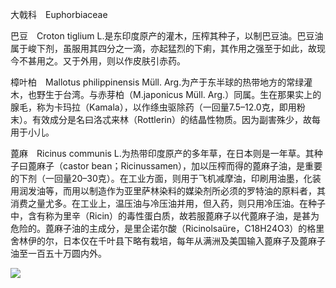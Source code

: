 大戟科　Euphorbiaceae

  

巴豆　Croton tiglium L.是东印度原产的灌木，压榨其种子，以制巴豆油。巴豆油属于峻下剂，虽服用其四分之一滴，亦起猛烈的下痢，其作用之强至于如此，故现今不甚用之。又于外用，则以作皮肤引赤药。

樟叶柏　Mallotus philippinensis Müll. Arg.为产于东半球的热带地方的常绿灌木，也野生于台湾。与赤芽柏（M.japonicus Müll. Arg.）同属。生在那果实上的腺毛，称为卡玛拉（Kamala），以作绦虫驱除药（一回量7.5–12.0克，即用粉末）。有效成分是名曰洛忒来林（Rottlerin）的结晶性物质。因为副害殊少，故每用于小儿。

蓖麻　Ricinus communis L.为热带印度原产的多年草，在日本则是一年草。其种子曰蓖麻子（castor bean；Ricinussamen），加以压榨而得的蓖麻子油，是重要的下剂（一回量20–30克）。在工业方面，则用于飞机减摩油，印刷用油墨，化装用润发油等，而用以制造作为亚里萨林染料的媒染剂所必须的罗特油的原料者，其消费之量尤多。在工业上，温压油与冷压油并用，但入药，则只用冷压油。在种子中，含有称为里辛（Ricin）的毒性蛋白质，故若服蓖麻子以代蓖麻子油，是甚为危险的。蓖麻子油的主成分，是里企诺尔酸（Ricinolsaüre，C18H24O3）的格里舍林伊的尔，日本仅在千叶县下略有栽培，每年从满洲及美国输入蓖麻子及蓖麻子油至一百五十万圆内外。

![](%20/Users/kevin_lu/Downloads/obsidian_epub_books/《鲁迅全集》（全20册）1938年民国权威版/images/00082.jpeg)
